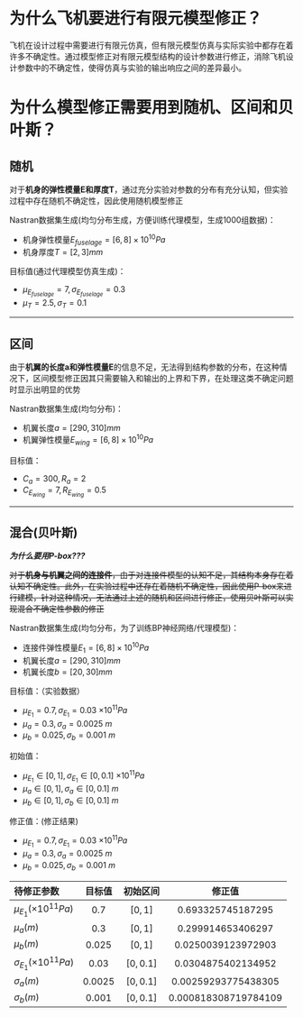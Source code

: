 # 为什么飞机要进行有限元模型修正？

飞机在设计过程中需要进行有限元仿真，但有限元模型仿真与实际实验中都存在着许多不确定性。通过模型修正对有限元模型结构的设计参数进行修正，消除飞机设计参数中的不确定性，使得仿真与实验的输出响应之间的差异最小。

# 为什么模型修正需要用到随机、区间和贝叶斯？

## 随机

对于**机身的弹性模量E和厚度T**，通过充分实验对参数的分布有充分认知，但实验过程中存在随机不确定性，因此使用随机模型修正

Nastran数据集生成(均匀分布生成，方便训练代理模型，生成1000组数据)：
- 机身弹性模量$E_{fuselage} = [6, 8] \times 10^{10}Pa$
- 机身厚度$T = [2,3] mm$

目标值(通过代理模型仿真生成)：
- $\mu_{E_{fuselage}} =7,\sigma_{E_{fuselage}}=0.3$
- $\mu_T = 2.5,\sigma_{T} = 0.1$

---

## 区间

由于**机翼的长度a和弹性模量E**的信息不足，无法得到结构参数的分布，在这种情况下，区间模型修正因其只需要输入和输出的上界和下界，在处理这类不确定问题时显示出明显的优势

Nastran数据集生成(均匀分布)：
- 机翼长度$a = [290,310] mm$
- 机翼弹性模量$E_{wing} = [6, 8] \times 10^{10}Pa$

目标值：
- $C_a = 300, R_a = 2$
- $C_{E_{wing}} = 7, R_{E_{wing}} = 0.5$

---

## 混合(贝叶斯)

***为什么要用P-box???***

~~对于**机身与机翼之间的连接件**，由于对连接件模型的认知不足，其结构本身存在着认知不确定性。此外，在实验过程中还存在着随机不确定性，因此使用P-box来进行建模，针对这种情况，无法通过上述的随机和区间进行修正，使用贝叶斯可以实现混合不确定性参数的修正~~

Nastran数据集生成(均匀分布，为了训练BP神经网络/代理模型)：
- 连接件弹性模量$E_{1} = [6,8]\times 10^{10}Pa$
- 机翼长度$a = [290,310] mm$
- 机翼长度$b=[20,30] mm$

目标值：（实验数据）
- $\mu_{E_{1}} =0.7,\sigma_{E_{1}}=0.03$ $\times 10^{11}Pa$
- $\mu_{a} =0.3,\sigma_{a}=0.0025$ $m$
- $\mu_{b} =0.025,\sigma_{b}=0.001$ $m$

初始值：
- $\mu_{E_{1}} \in [0,1],\sigma_{E_{1}} \in [0,0.1]$ $\times 10^{11}Pa$
- $\mu_{a} \in [0,1],\sigma_{a} \in [0,0.1]$ $m$
- $\mu_{b} \in [0,1],\sigma_{b} \in [0,0.1]$ $m$

修正值：(修正结果)
- $\mu_{E_{1}} =0.7,\sigma_{E_{1}}=0.03$ $\times 10^{11}Pa$
- $\mu_{a} =0.3,\sigma_{a}=0.0025$ $m$
- $\mu_{b} =0.025,\sigma_{b}=0.001$ $m$


| 待修正参数                                |  目标值   |   初始区间    |         修正值          |
| :----------------------------------- | :----: | :-------: | :------------------: |
| $\mu_{E_{1}}$$(\times 10^{11}Pa)$    |  0.7   |  $[0,1]$  |  0.693325745187295   |
| $\mu_{a}$$(m)$                       |  0.3   |  $[0,1]$  |  0.299914653406297   |
| $\mu_{b}$$(m)$                       | 0.025  |  $[0,1]$  |  0.0250039123972903  |
| $\sigma_{E_{1}}$$(\times 10^{11}Pa)$ |  0.03  | $[0,0.1]$ |  0.0304875402134952  |
| $\sigma_{a}$$(m)$                    | 0.0025 | $[0,0.1]$ | 0.00259293775438305  |
| $\sigma_{b}$$(m)$                    | 0.001  | $[0,0.1]$ | 0.000818308719784109 |

